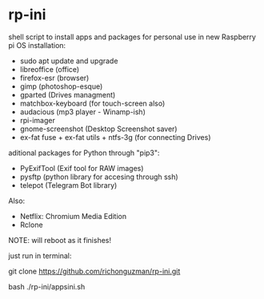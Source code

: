 # rp-ini
shell script to install apps and packages for personal use in new Raspberry pi OS installation: 

- sudo apt update and upgrade
- libreoffice (office)
- firefox-esr (browser)
- gimp (photoshop-esque)
- gparted (Drives managment)
- matchbox-keyboard (for touch-screen also)
- audacious (mp3 player - Winamp-ish)
- rpi-imager
- gnome-screenshot (Desktop Screenshot saver)
- ex-fat fuse + ex-fat utils + ntfs-3g (for connecting Drives)

aditional packages for Python through "pip3":
- PyExifTool (Exif tool for RAW images)
- pysftp (python library for accesing through ssh)
- telepot (Telegram Bot library)

Also:
- Netflix: Chromium Media Edition
- Rclone


NOTE: will reboot as it finishes!


just run in terminal:

git clone https://github.com/richonguzman/rp-ini.git

bash ./rp-ini/appsini.sh
